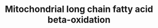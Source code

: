 ---
annotations:
- id: PW:0000738
  parent: classic metabolic pathway
  type: Pathway Ontology
  value: fatty acid beta degradation pathway
authors:
- N.Reyes
- MaintBot
- Ddigles
- Eweitz
description: ''
last-edited: 2021-05-15
organisms:
- Danio rerio
redirect_from:
- /index.php/Pathway:WP498
- /instance/WP498
- /instance/WP498_rr116891
revision: r116891
schema-jsonld:
- '@context': https://schema.org/
  '@id': https://wikipathways.github.io/pathways/WP498.html
  '@type': Dataset
  creator:
    '@type': Organization
    name: WikiPathways
  description: ''
  keywords:
  - ACSL1
  - ACSL3
  - DCI
  - HADHA
  - SLC25A20
  - acadl
  - acadm
  - acsl4
  - zgc:101627
  - zgc:112155
  - zgc:64067
  - zgc:77526
  - zgc:77634
  - zgc:86777
  - zgc:92400
  license: CC0
  name: Mitochondrial long chain fatty acid beta-oxidation
seo: CreativeWork
title: Mitochondrial long chain fatty acid beta-oxidation
wpid: WP498
---